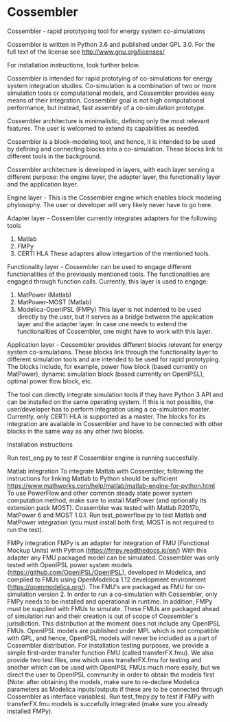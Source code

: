 # Cossembler
Cossembler - rapid prototyping tool for energy system co-simulations

Cossembler is written in Python 3.6 and published under GPL 3.0. For the full text of the license see http://www.gnu.org/licenses/

For installation instructions, look further below.

Cossembler is intended for rapid prototying of co-simulations for energy system integration studies. Co-simulation is a combination of two or more simulation tools or computational models, and Cossembler provides easy means of their integration. Cossembler goal is not high computational performance, but instead, fast assembly of a co-simulation prototype.

Cossembler architecture is minimalistic, defining only the most relevant features. The user is welcomed to extend its capabilities as needed.

Cossembler is a block-modeling tool, and hence, it is intended to be used by defining and connecting blocks into a co-simulation. These blocks link to different tools in the background.

Cossembler architecture is developed in layers, with each layer serving a different purpose: the engine layer, the adapter layer, the functionality layer and the application layer.

Engine layer - This is the Cossembler engine which enables block modeling phylosophy. The user or developer will very likely never have to go here.

Adapter layer - Cossembler currently integrates adapters for the following tools
1) Matlab
2) FMPy
3) CERTI HLA
These adapters allow integartion of the mentioned tools.

Functionality layer - Cossembler can be used to engage different functionalities of the previously mentioned tools. The functionalities are engaged through function calls. Currently, this layer is used to engage:
1) MatPower (Matlab)
2) MatPower-MOST (Matlab)
3) Modelica-OpenIPSL (FMPy)
This layer is not indented to be used directly by the user, but it serves as a bridge between the application layer and the adapter layer. In case one needs to extend the functionalities of Cossembler, one might have to work with this layer. 

Application layer - Cossembler provides different blocks relevant for energy system co-simulations. These blocks link through the functionality layer to different simulation tools and are intended to be used for rapid prototyping. The blocks include, for example, power flow block (based currently on MatPower), dynamic simulation block (based currently on OpenIPSL), optimal power flow block, etc.

The tool can directly integrate simulation tools if they have Python 3 API and can be installed on the same operating system. If this is not possible, the user/developer has to perform integration using a co-simulation master. Currently, only CERTI HLA is supported as a master. The blocks for its integration are available in Cossembler and have to be connected with other blocks in the same way as any other two blocks.

Installation instructions

Run test_eng.py to test if Cossembler engine is running succesfully.

Matlab integration
To integrate Matlab with Cossembler, following the instructions for linking Matlab to Python should be sufficient
https://www.mathworks.com/help/matlab/matlab-engine-for-python.html
To use PowerFlow and other common steady state power system computation method, make sure to install MatPower (and optionally its extension pack MOST).
Cossembler was tested with Matlab R2017b, MatPower 6 and MOST 1.0.1.
Run test_powerflow.py to test Matlab and MatPower integration (you must install both first; MOST is not required to run the test).

FMPy integration
FMPy is an adapter for integration of FMU (Functional Mockup Units) with Python (https://fmpy.readthedocs.io/en/)
With this adapter any FMU packaged model can be simulated. Cossembler was only tested with OpenIPSL power system models (https://github.com/OpenIPSL/OpenIPSL), developed in Modelica, and compiled to FMUs using OpenModelica 1.12 development environment (https://openmodelica.org/). The FMU's are packaged as FMU for co-simulation version 2.
In order to run a co-simulation with Cossembler, only FMPy needs to be installed and operational in runtime. In addition, FMPy must be supplied with FMUs to simulate. These FMUs are packaged ahead of simulation run and their creation is out of scope of Cossembler's jurisdiction.
This distribution at the moment does not include any OpenIPSL FMUs. OpenIPSL models are published under MPL which is not compatible with GPL, and hence, OpenIPSL models will never be included as a part of Cossembler distribution. For installation testing purposes, we provide a simple first-order transfer function FMU (called transferFX.fmu). We also provide two test files, one which uses transferFX.fmu for testing and another which can be used with OpenIPSL FMUs much more easily, but we direct the user to OpenIPSL community in order to obtain the models first (Note: after obtaining the models, make sure to re-declare Modelica parameters as Modelica inputs/outputs if these are to be connected through Cossembler as interface variables).
Run test_fmpy.py to test if FMPy with transferFX.fmu models is succefully integrated (make sure you already installed FMPy).
